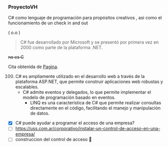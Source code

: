 ### ProyectoVH
C# como lenguaje de programación para propósitos creativos , asi como el funcionamiento de un check in and out



( o.o )


> C# fue desarrollado por Microsoft y se presentó por primera vez en 2000 como parte de la plataforma .NET.

~~no es C~~ 

Cita obtenida de  [Pagina](https://dotnet.microsoft.com/es-es/languages/csharp#:~:text=C%23%20es%20el%20lenguaje%20de%20programaci%C3%B3n%20moderno%2C%20de,con%20herramientas%20gratuitas%20para%20Linux%2C%20macOS%20y%20Windows.).

100. C# es ampliamente utilizado en el desarrollo web a través de la plataforma ASP.NET, que permite construir aplicaciones web robustas y escalables.
       - C# admite eventos y delegados, lo que permite implementar el modelo de programación basado en eventos.
         - LINQ es una característica de C# que permite realizar consultas directamente en el código, facilitando el manejo y manipulación de datos.

- [x] C# puede ayudar a programar el acceso de una empresa? 
- [ ] https://uss.com.ar/corporativo/instalar-un-control-de-acceso-en-una-empresa/
- [ ] construccion del control de acceso  :tada:

